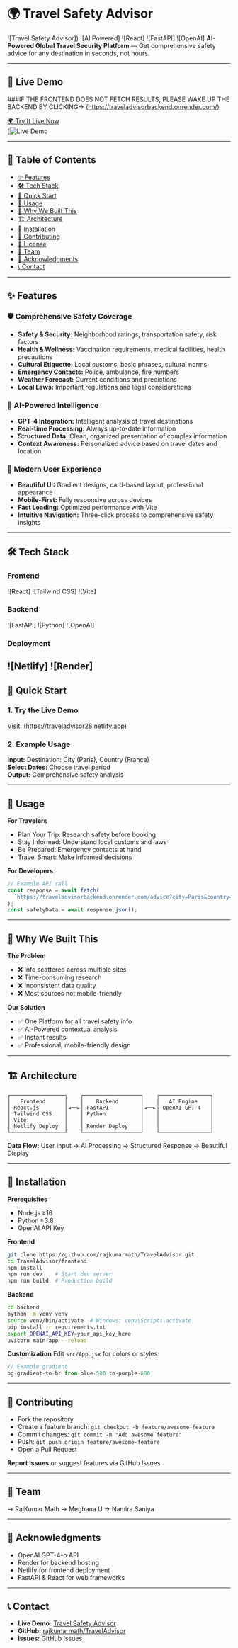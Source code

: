 
# 🌍 Travel Safety Advisor

![Travel Safety Advisor])
![AI Powered]
![React]
![FastAPI]
![OpenAI]
**AI-Powered Global Travel Security Platform** — Get comprehensive safety advice for any destination in seconds, not hours.

---

## 🚀 Live Demo
###IF THE FRONTEND DOES NOT FETCH RESULTS, PLEASE WAKE UP THE BACKEND BY CLICKING-> (https://traveladvisorbackend.onrender.com/)





[🌍 Try It Live Now](https://traveladvisor28.netlify.app/)  
[![Live Demo](https://drive.google.com/file/d/1d7IiqBipvcBQVmDFx8f-nPXIeGLGFdh4/view?usp=sharing)

---




## 📖 Table of Contents
- [✨ Features](#-features)
- [🛠️ Tech Stack](#️-tech-stack)
- [🚀 Quick Start](#-quick-start)
- [📱 Usage](#-usage)
- [🎯 Why We Built This](#-why-we-built-this)
- [🏗️ Architecture](#️-architecture)
- [🔧 Installation](#-installation)
- [🤝 Contributing](#-contributing)
- [📄 License](#-license)
- [👥 Team](#-team)
- [🌟 Acknowledgments](#-acknowledgments)
- [📞 Contact](#-contact)

---

## ✨ Features

### 🛡️ Comprehensive Safety Coverage
- **Safety & Security:** Neighborhood ratings, transportation safety, risk factors  
- **Health & Wellness:** Vaccination requirements, medical facilities, health precautions  
- **Cultural Etiquette:** Local customs, basic phrases, cultural norms  
- **Emergency Contacts:** Police, ambulance, fire numbers  
- **Weather Forecast:** Current conditions and predictions  
- **Local Laws:** Important regulations and legal considerations  

### 🤖 AI-Powered Intelligence
- **GPT-4 Integration:** Intelligent analysis of travel destinations  
- **Real-time Processing:** Always up-to-date information  
- **Structured Data:** Clean, organized presentation of complex information  
- **Context Awareness:** Personalized advice based on travel dates and location  

### 📱 Modern User Experience
- **Beautiful UI:** Gradient designs, card-based layout, professional appearance  
- **Mobile-First:** Fully responsive across devices  
- **Fast Loading:** Optimized performance with Vite  
- **Intuitive Navigation:** Three-click process to comprehensive safety insights  

---

## 🛠️ Tech Stack

### Frontend
![React]
![Tailwind CSS]
![Vite] 

### Backend
![FastAPI]
![Python] 
![OpenAI]

### Deployment
![Netlify]
![Render]
---

## 🚀 Quick Start

### 1. Try the Live Demo
Visit: (https://traveladvisor28.netlify.app)

### 2. Example Usage
**Input:** Destination: City (Paris), Country (France)  
**Select Dates:** Choose travel period  
**Output:** Comprehensive safety analysis  

---

## 📱 Usage

**For Travelers**
- Plan Your Trip: Research safety before booking  
- Stay Informed: Understand local customs and laws  
- Be Prepared: Emergency contacts at hand  
- Travel Smart: Make informed decisions  

**For Developers**
```javascript
// Example API call
const response = await fetch(
  `https://traveladvisorbackend.onrender.com/advice?city=Paris&country=France&start_date=2024-01-01&end_date=2024-01-10`
);
const safetyData = await response.json();
````

---

## 🎯 Why We Built This

**The Problem**

* ❌ Info scattered across multiple sites
* ❌ Time-consuming research
* ❌ Inconsistent data quality
* ❌ Most sources not mobile-friendly

**Our Solution**

* ✅ One Platform for all travel safety info
* ✅ AI-Powered contextual analysis
* ✅ Instant results
* ✅ Professional, mobile-friendly design

---

## 🏗️ Architecture

```
┌─────────────────┐    ┌──────────────────┐    ┌────────────────┐
│   Frontend      │    │    Backend       │    │   AI Engine    │
│ React.js        │◄──►│ FastAPI          │◄──►│ OpenAI GPT-4   │
│ Tailwind CSS    │    │ Python           │    │                │
│ Vite            │    │                  │    │                │
│ Netlify Deploy  │    │ Render Deploy    │    │                │
└─────────────────┘    └──────────────────┘    └────────────────┘
```

**Data Flow:**
User Input → AI Processing → Structured Response → Beautiful Display

---

## 🔧 Installation

**Prerequisites**

* Node.js ≥16
* Python ≥3.8
* OpenAI API Key

**Frontend**

```bash
git clone https://github.com/rajkumarmath/TravelAdvisor.git
cd TravelAdvisor/frontend
npm install
npm run dev    # Start dev server
npm run build  # Production build
```

**Backend**

```bash
cd backend
python -m venv venv
source venv/bin/activate  # Windows: venv\Scripts\activate
pip install -r requirements.txt
export OPENAI_API_KEY=your_api_key_here
uvicorn main:app --reload
```

**Customization**
Edit `src/App.jsx` for colors or styles:

```jsx
// Example gradient
bg-gradient-to-br from-blue-500 to-purple-600
```

---

## 🤝 Contributing

* Fork the repository
* Create a feature branch: `git checkout -b feature/awesome-feature`
* Commit changes: `git commit -m "Add awesome feature"`
* Push: `git push origin feature/awesome-feature`
* Open a Pull Request

**Report Issues** or suggest features via GitHub Issues.

---

## 👥 Team

-> RajKumar Math
-> Meghana U
-> Namira Saniya

---

## 🌟 Acknowledgments

* OpenAI GPT-4-o API
* Render for backend hosting
* Netlify for frontend deployment
* FastAPI & React for web frameworks

---

## 📞 Contact

* **Live Demo:** [Travel Safety Advisor](https://traveladvisor28.netlify.app/)
* **GitHub:** [rajkumarmath/TravelAdvisor](https://github.com/rajkumarmath/TravelAdvisor)
* **Issues:** GitHub Issues


